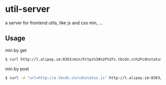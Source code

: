# util-server

a server for frontend utils, like js and css min, ...

## Usage

min by get
```bash
$ curl http://l.alipay.im:8363/min/https%3A%2F%2Fs.tbcdn.cn%2Fcdnstatus.js
```

min by post
```bash
$ curl -d "url=http://a.tbcdn.cn/cdnstatus.js" http://l.alipay.im:8363/min
```

